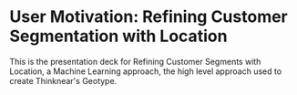 # User Motivation: Refining Customer Segmentation with Location

This is the presentation deck for Refining Customer Segments with Location, a Machine Learning approach, 
the high level approach used to create Thinknear's Geotype.